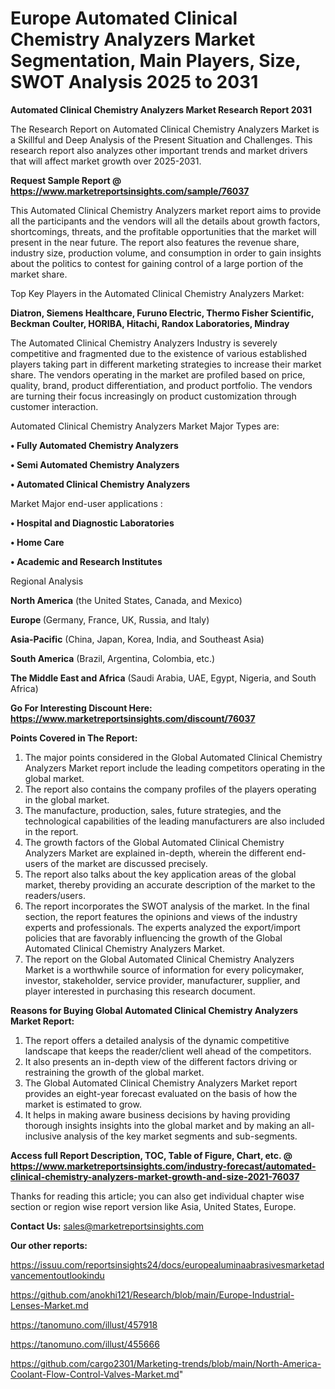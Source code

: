 # Europe Automated Clinical Chemistry Analyzers Market Segmentation, Main Players, Size, SWOT Analysis 2025 to 2031

<strong>Automated Clinical Chemistry Analyzers Market Research Report 2031</strong>

The Research Report on Automated Clinical Chemistry Analyzers Market is a Skillful and Deep Analysis of the Present Situation and Challenges. This research report also analyzes other important trends and market drivers that will affect market growth over 2025-2031.

<strong>Request Sample Report @ <a href=https://www.marketreportsinsights.com/sample/76037>https://www.marketreportsinsights.com/sample/76037</a></strong>

This Automated Clinical Chemistry Analyzers market report aims to provide all the participants and the vendors will all the details about growth factors, shortcomings, threats, and the profitable opportunities that the market will present in the near future. The report also features the revenue share, industry size, production volume, and consumption in order to gain insights about the politics to contest for gaining control of a large portion of the market share.

Top Key Players in the Automated Clinical Chemistry Analyzers Market:

<strong>Diatron, Siemens Healthcare, Furuno Electric, Thermo Fisher Scientific, Beckman Coulter, HORIBA, Hitachi, Randox Laboratories, Mindray</strong>

The Automated Clinical Chemistry Analyzers Industry is severely competitive and fragmented due to the existence of various established players taking part in different marketing strategies to increase their market share. The vendors operating in the market are profiled based on price, quality, brand, product differentiation, and product portfolio. The vendors are turning their focus increasingly on product customization through customer interaction.

Automated Clinical Chemistry Analyzers Market Major Types are:

<strong>• Fully Automated Chemistry Analyzers

• Semi Automated Chemistry Analyzers

• Automated Clinical Chemistry Analyzers</strong>

Market Major end-user applications :

<strong>• Hospital and Diagnostic Laboratories

• Home Care

• Academic and Research Institutes</strong>

Regional Analysis

</u><strong><b>North America</b></strong> (the United States, Canada, and Mexico)

<strong><b>Europe </b></strong>(Germany, France, UK, Russia, and Italy)

<strong><b>Asia-Pacific</b></strong> (China, Japan, Korea, India, and Southeast Asia)

<strong><b>South America</b></strong> (Brazil, Argentina, Colombia, etc.)

<strong><b>The Middle East and Africa</b></strong> (Saudi Arabia, UAE, Egypt, Nigeria, and South Africa)

<strong>Go For Interesting Discount Here: <a href=https://www.marketreportsinsights.com/discount/76037>https://www.marketreportsinsights.com/discount/76037</a></strong>

<strong>Points Covered in The Report:</strong>
<ol>
  <li>The major points considered in the Global Automated Clinical Chemistry Analyzers Market report include the leading competitors operating in the global market.</li>
  <li>The report also contains the company profiles of the players operating in the global market.</li>
  <li>The manufacture, production, sales, future strategies, and the technological capabilities of the leading manufacturers are also included in the report.</li>
  <li>The growth factors of the Global Automated Clinical Chemistry Analyzers Market are explained in-depth, wherein the different end-users of the market are discussed precisely.</li>
  <li>The report also talks about the key application areas of the global market, thereby providing an accurate description of the market to the readers/users.</li>
  <li>The report incorporates the SWOT analysis of the market. In the final section, the report features the opinions and views of the industry experts and professionals. The experts analyzed the export/import policies that are favorably influencing the growth of the Global Automated Clinical Chemistry Analyzers Market.</li>
  <li>The report on the Global Automated Clinical Chemistry Analyzers Market is a worthwhile source of information for every policymaker, investor, stakeholder, service provider, manufacturer, supplier, and player interested in purchasing this research document.</li>
</ol>
<strong>Reasons for Buying Global Automated Clinical Chemistry Analyzers Market Report:</strong>

<ol>
  <li>The report offers a detailed analysis of the dynamic competitive landscape that keeps the reader/client well ahead of the competitors.</li>
  <li>It also presents an in-depth view of the different factors driving or restraining the growth of the global market.</li>
  <li>The Global Automated Clinical Chemistry Analyzers Market report provides an eight-year forecast evaluated on the basis of how the market is estimated to grow.</li>
  <li>It helps in making aware business decisions by having providing thorough insights insights into the global market and by making an all-inclusive analysis of the key market segments and sub-segments.</li>
</ol>
<strong>Access full Report Description, TOC, Table of Figure, Chart, etc. @ <a href=https://www.marketreportsinsights.com/industry-forecast/automated-clinical-chemistry-analyzers-market-growth-and-size-2021-76037>https://www.marketreportsinsights.com/industry-forecast/automated-clinical-chemistry-analyzers-market-growth-and-size-2021-76037</a></strong>


Thanks for reading this article; you can also get individual chapter wise section or region wise report version like Asia, United States, Europe.

<strong>Contact Us:</strong>
sales@marketreportsinsights.com

<strong>Our other reports:</strong>

<a href=https://issuu.com/reportsinsights24/docs/europealuminaabrasivesmarketadvancementoutlookindu>https://issuu.com/reportsinsights24/docs/europealuminaabrasivesmarketadvancementoutlookindu</a>

<a href=https://github.com/anokhi121/Research/blob/main/Europe-Industrial-Lenses-Market.md>https://github.com/anokhi121/Research/blob/main/Europe-Industrial-Lenses-Market.md</a>

<a href=https://tanomuno.com/illust/457918>https://tanomuno.com/illust/457918</a>

<a href=https://tanomuno.com/illust/455666>https://tanomuno.com/illust/455666</a>

<a href=https://github.com/cargo2301/Marketing-trends/blob/main/North-America-Coolant-Flow-Control-Valves-Market.md>https://github.com/cargo2301/Marketing-trends/blob/main/North-America-Coolant-Flow-Control-Valves-Market.md</a>"
